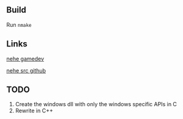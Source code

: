 ## Build

Run `nmake`

## Links

[nehe gamedev](https://nehe.gamedev.net/tutorial/creating_an_opengl_window_(win32)/13001/)


[nehe src github](https://github.com/gamedev-net/nehe-opengl/blob/master/vc/Lesson01/Lesson1.cpp)



## TODO

1. Create the windows dll with only the windows specific APIs in C
2. Rewrite in C++